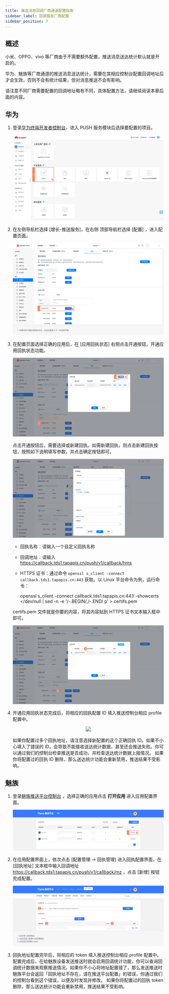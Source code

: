 ```yaml
---
title: 推送消息回调厂商通道配置指南
sidebar_label: 回调服务厂商配置
sidebar_position: 7
---
```


## 概述

小米、OPPO、vivo 等厂商由于不需要额外配置，推送消息送达统计默认就是开启的。

华为、魅族等厂商通道的推送消息送达统计，需要在其相应控制台配置回调地址后才会生效，否则不会有统计结果，但对消息推送不会有影响。

请注意不同厂商需要配置的回调地址略有不同，具体配置方法，请继续阅读本章后面的内容。

## 华为

1.  登录[华为终端开发者控制台](https://developer.huawei.com/consumer/cn/console)，进入 PUSH 服务模块后选择要配置的项目。

    <p align="center" width="50%"><img src="/img/push/hms1.png" /></p>

2.  在左侧导航栏选择 [增长-推送服务]，在右侧 顶部导航栏选择 [配置] ，进入配置页面。

    <p align="center" width="50%"><img src="/img/push/hms2.png" /></p>

3.  在配置页面选择正确的应用后，在 [应用回执状态] 右侧点击开通按钮，开通应用回执状态功能。

    <p align="center" width="50%"><img src="/img/push/hms3.png" /></p>

    点击开通按钮后，需要选择或新建回执。如需新建回执，则点击新建回执按钮，按照如下说明填写参数，并点击确定按钮即可。

    <p align="center" width="50%"><img src="/img/push/hms4.png" /></p>

    -   回执名称：请输入一个自定义回执名称
    -   回调地址：请输入 <https://callback.tds1.tapapis.cn/push/v1/callback/hms>
    -   HTTPS 证书：通过命令 `openssl s_client -connect callback.tds1.tapapis.cn:443` 获取。以 Linux 平台命令为例，运行命令：

        openssl s_client -connect callback.tds1.tapapis.cn:443 -showcerts </dev/null | sed -n -e '/-.BEGIN/,/-.END/ p' > certifs.pem

    certifs.pem 文件就是你要的内容，将其内容贴到 HTTPS 证书文本输入框中即可。

    <p align="center" width="50%"><img src="/img/push/hms5.png" /></p>

4.  开通应用回执状态完成后，将相应的回执配置 ID 填入推送控制台相应 profile 配置中。

    <p align="center" width="50%"><img src="/img/push/hms6.png" /></p>

    如果你配置过多个回执地址，请注意选择新配置的这个正确回执 ID。如果不小心填入了错误的 ID，会导致不能接收送达统计数据，甚至还会推送失败。你可以通过我们的控制台检查推送是否成功，并检查送达统计数据上报情况。
    如果你将配置过的回执 ID 删除，那么送达统计功能会重新禁用，推送结果不受影响。

## 魅族

1.  登录[魅族推送平台控制台](http://push.meizu.com/) ，选择正确的应用点击 **打开应用** 进入应用配置界面。

    <p align="center" width="50%"><img src="/img/push/mz1.png" /></p>

2.  在应用配置界面上，依次点击 [配置管理 -> 回执管理] 进入回执配置界面，在 [回执地址] 文本框中输入回调地址 <https://callback.tds1.tapapis.cn/push/v1/callback/mz> ，点击 [新增] 按钮完成配置。

    <p align="center" width="50%"><img src="/img/push/mz2.png" /></p>

3.  回执地址配置完毕后，将相应的 token 填入推送控制台相应 profile 配置中。
    配置完成后，在给魅族设备发送推送时就会启用回调统计功能，你可以查询回调统计数据来观察推送情况。如果你不小心将地址配置错了，那么发送推送时魅族平台会返回「回执地址不存在，请在推送平台配置」的错误，你通过我们的控制台看到这个错误，以便及时发现并修改。
    如果你将配置过的回执 token 删除，那么送达统计功能会重新禁用，推送结果不受影响。
